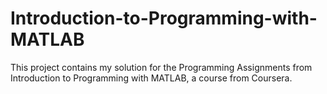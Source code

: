 # Introduction-to-Programming-with-MATLAB
This project contains my solution for the Programming Assignments from Introduction to Programming with MATLAB, a course from Coursera.
